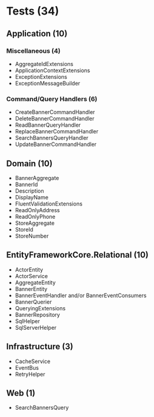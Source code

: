 # Tests (34)

## Application (10)

### Miscellaneous (4)

- AggregateIdExtensions
- ApplicationContextExtensions
- ExceptionExtensions
- ExceptionMessageBuilder

### Command/Query Handlers (6)

- CreateBannerCommandHandler
- DeleteBannerCommandHandler
- ReadBannerQueryHandler
- ReplaceBannerCommandHandler
- SearchBannersQueryHandler
- UpdateBannerCommandHandler

## Domain (10)

- BannerAggregate
- BannerId
- Description
- DisplayName
- FluentValidationExtensions
- ReadOnlyAddress
- ReadOnlyPhone
- StoreAggregate
- StoreId
- StoreNumber

## EntityFrameworkCore.Relational (10)

- ActorEntity
- ActorService
- AggregateEntity
- BannerEntity
- BannerEventHandler and/or BannerEventConsumers
- BannerQuerier
- QueryingExtensions
- BannerRepository
- SqlHelper
- SqlServerHelper

## Infrastructure (3)

- CacheService
- EventBus
- RetryHelper

## Web (1)

- SearchBannersQuery
